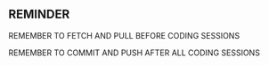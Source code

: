 REMINDER
------------------------------------
REMEMBER TO FETCH AND PULL BEFORE CODING SESSIONS 

REMEMBER TO COMMIT AND PUSH AFTER ALL CODING SESSIONS
